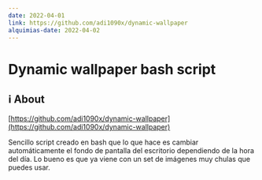 ```yaml
---
date: 2022-04-01
link: https://github.com/adi1090x/dynamic-wallpaper
alquimias-date: 2022-04-02
---
```


# Dynamic wallpaper bash script

## ℹ️ About

[https://github.com/adi1090x/dynamic-wallpaper](https://github.com/adi1090x/dynamic-wallpaper)

Sencillo script creado en bash que lo que hace es cambiar automáticamente el fondo de pantalla del escritorio dependiendo de la hora del día. Lo bueno es que ya viene con un set de imágenes muy chulas que puedes usar.



